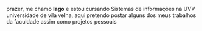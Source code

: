 prazer, me chamo **Iago** e estou cursando Sistemas de informações na UVV universidade de vila velha, aqui pretendo postar alguns dos meus trabalhos da faculdade assim como projetos pessoais 
